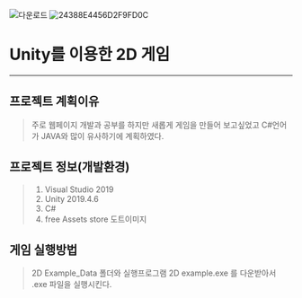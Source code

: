 ![다운로드](https://user-images.githubusercontent.com/63631952/94791800-1c436280-0413-11eb-93a6-d7840e89032d.jpg)
![24388E4456D2F9FD0C](https://user-images.githubusercontent.com/63631952/94791810-1cdbf900-0413-11eb-930d-dc663e8ece94.png)


# Unity를 이용한 2D 게임
----------------------

## 프로젝트 계획이유
> 주로 웹페이지 개발과 공부를 하지만 새롭게 게임을 만들어 보고싶었고 C#언어가 JAVA와 많이 유사하기에 계획하였다.


## 프로젝트 정보(개발환경)
> 1. Visual Studio 2019
> 2. Unity 2019.4.6
> 3. C#
> 4. free Assets store 도트이미지


## 게임 실행방법
> 2D Example_Data 폴더와 실행프로그램 2D example.exe 를 다운받아서 .exe 파일을 실행시킨다.
